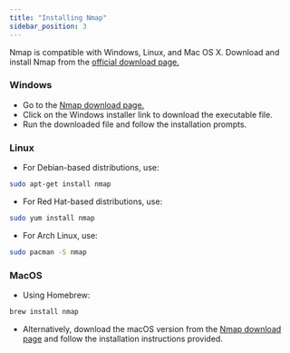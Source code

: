 ```yaml
---
title: "Installing Nmap"
sidebar_position: 3
---
```


Nmap is compatible with Windows, Linux, and Mac OS X. Download and install Nmap from the [official download page.](https://nmap.org/download.html)

### Windows

- Go to the [Nmap download page.](https://nmap.org/download.html)
- Click on the Windows installer link to download the executable file.
- Run the downloaded file and follow the installation prompts.

### Linux

- For Debian-based distributions, use:

```bash
sudo apt-get install nmap
```

- For Red Hat-based distributions, use:

```bash
sudo yum install nmap
```

- For Arch Linux, use:

```bash
sudo pacman -S nmap
```

### MacOS

- Using Homebrew:

```bash
brew install nmap
```

- Alternatively, download the macOS version from the [Nmap download page](https://nmap.org/download.html) and follow the installation instructions provided.
